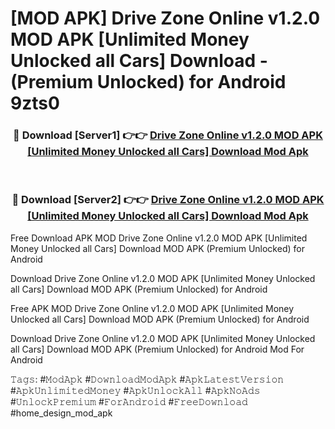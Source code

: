 # [MOD APK] Drive Zone Online v1.2.0 MOD APK [Unlimited Money Unlocked all Cars] Download - (Premium Unlocked) for Android 9zts0



<div align="center">
<h3>🔴 Download [Server1] 👉👉 <a href="https://momento.my/?title=Drive_Zone_Online_v1.2.0_MOD_APK_[Unlimited_Money_Unlocked_all_Cars]_Download">Drive Zone Online v1.2.0 MOD APK [Unlimited Money Unlocked all Cars] Download Mod Apk</a></h3><br>

<h3>🔴 Download [Server2] 👉👉 <a href="https://momento.my/?title=Drive_Zone_Online_v1.2.0_MOD_APK_[Unlimited_Money_Unlocked_all_Cars]_Download">Drive Zone Online v1.2.0 MOD APK [Unlimited Money Unlocked all Cars] Download Mod Apk</a></h3>
</div>



Free Download APK MOD Drive Zone Online v1.2.0 MOD APK [Unlimited Money Unlocked all Cars] Download MOD APK (Premium Unlocked) for Android

Download Drive Zone Online v1.2.0 MOD APK [Unlimited Money Unlocked all Cars] Download MOD APK (Premium Unlocked) for Android

Free APK MOD Drive Zone Online v1.2.0 MOD APK [Unlimited Money Unlocked all Cars] Download MOD APK (Premium Unlocked) for Android

Download Drive Zone Online v1.2.0 MOD APK [Unlimited Money Unlocked all Cars] Download MOD APK (Premium Unlocked) for Android Mod For Android

𝚃𝚊𝚐𝚜: #𝙼𝚘𝚍𝙰𝚙𝚔 #𝙳𝚘𝚠𝚗𝚕𝚘𝚊𝚍𝙼𝚘𝚍𝙰𝚙𝚔 #𝙰𝚙𝚔𝙻𝚊𝚝𝚎𝚜𝚝𝚅𝚎𝚛𝚜𝚒𝚘𝚗 #𝙰𝚙𝚔𝚄𝚗𝚕𝚒𝚖𝚒𝚝𝚎𝚍𝙼𝚘𝚗𝚎𝚢 #𝙰𝚙𝚔𝚄𝚗𝚕𝚘𝚌𝚔𝙰𝚕𝚕 #𝙰𝚙𝚔𝙽𝚘𝙰𝚍𝚜 #𝚄𝚗𝚕𝚘𝚌𝚔𝙿𝚛𝚎𝚖𝚒𝚞𝚖 #𝙵𝚘𝚛𝙰𝚗𝚍𝚛𝚘𝚒𝚍 #𝙵𝚛𝚎𝚎𝙳𝚘𝚠𝚗𝚕𝚘𝚊𝚍 #home_design_mod_apk
